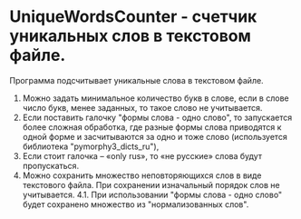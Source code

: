 # UniqueWordsCounter - счетчик уникальных слов в текстовом файле.
Программа подсчитывает уникальные слова в текстовом файле.
1.	Можно задать минимальное количество букв в слове, если в слове число букв, менее заданных, то такое слово не учитывается.
2.	Если поставить галочку "формы слова - одно слово", то запускается более сложная обработка, где разные формы слова приводятся к одной форме и засчитываются за одно и тоже слово (используется библиотека "pymorphy3_dicts_ru"), 
3.	Если стоит галочка – «only rus», то «не русские» слова будут пропускаться.
4.	Можно сохранить множество неповторяющихся слов в виде текстового файла. При сохранении изначальный порядок слов не учитывается.
4.1.	При использовании "формы слова - одно слово" будет сохранено множество из "нормализованных слов".

